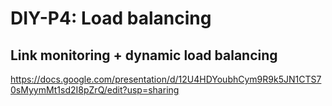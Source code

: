 # DIY-P4: Load balancing
## Link monitoring + dynamic load balancing

https://docs.google.com/presentation/d/12U4HDYoubhCym9R9k5JN1CTS70sMyymMt1sd2I8pZrQ/edit?usp=sharing

